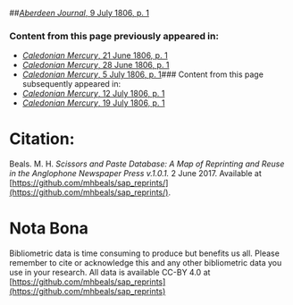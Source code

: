 ##[*Aberdeen Journal*, 9 July 1806, p. 1](https://mhbeals.github.io/sap_html/Aberdeen-Journal/Aberdeen-Journal-9-July-1806-p-1)

### Content from this page previously appeared in:
+ [*Caledonian Mercury*, 21 June 1806, p. 1](https://mhbeals.github.io/sap_html/Caledonian-Mercury/Caledonian-Mercury-21-June-1806-p-1)
+ [*Caledonian Mercury*, 28 June 1806, p. 1](https://mhbeals.github.io/sap_html/Caledonian-Mercury/Caledonian-Mercury-28-June-1806-p-1)
+ [*Caledonian Mercury*, 5 July 1806, p. 1](https://mhbeals.github.io/sap_html/Caledonian-Mercury/Caledonian-Mercury-5-July-1806-p-1)### Content from this page subsequently appeared in:
+ [*Caledonian Mercury*, 12 July 1806, p. 1](https://mhbeals.github.io/sap_html/Caledonian-Mercury/Caledonian-Mercury-12-July-1806-p-1)
+ [*Caledonian Mercury*, 19 July 1806, p. 1](https://mhbeals.github.io/sap_html/Caledonian-Mercury/Caledonian-Mercury-19-July-1806-p-1)
                    
# Citation: 

Beals. M. H. *Scissors and Paste Database: A Map of Reprinting and Reuse in the Anglophone Newspaper Press v.1.0.1.* 2 June 2017. Available at [https://github.com/mhbeals/sap_reprints/](https://github.com/mhbeals/sap_reprints/). 
                    
# Nota Bona

Bibliometric data is time consuming to produce but benefits us all. Please remember to cite or acknowledge this and any other bibliometric data you use in your research. All data is available CC-BY 4.0 at [https://github.com/mhbeals/sap_reprints](https://github.com/mhbeals/sap_reprints)
